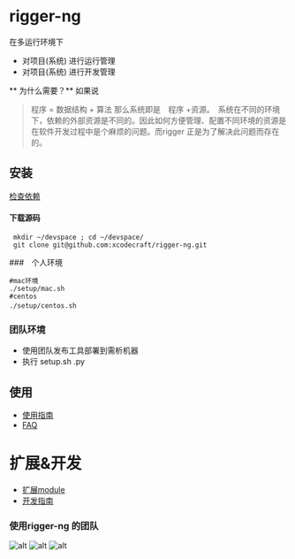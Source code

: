 # rigger-ng 
 在多运行环境下
* 对项目(系统) 进行运行管理
* 对项目(系统) 进行开发管理


** 为什么需要？**
如果说

> 程序  =  数据结构  + 算法
那么系统即是　程序 +资源。　系统在不同的环境下，依赖的外部资源是不同的。因此如何方便管理、配置不同环境的资源是在软件开发过程中是个麻烦的问题。而rigger 正是为了解决此问题而存在的。


## 安装

[检查依赖](depends.md)

####  下载源码

``` shell
 mkdir ~/devspace ; cd ~/devspace/
 git clone git@github.com:xcodecraft/rigger-ng.git
```
###　个人环境

```SHELL
#mac环境
./setup/mac.sh
#centos 
./setup/centos.sh　　
```
### 团队环境

* 使用团队发布工具部署到需析机器
* 执行 setup.sh <platform>.py

## 使用
*  [使用指南](doc/use_guide.md)
*  [FAQ](doc/faq.md)

# 扩展&开发
* [扩展module](doc/config/moduls.md)
* [开发指南](doc/dev/dev_guide.md)





### 使用rigger-ng 的团队

<div <img src="http://p3.qhimg.com/t015483498da1695b16.png" width="200" />
</div>
<div <img src="https://i.h2.pdim.gs/b2a97149ec43dfc95eb177508af29f6c.png" width="200" />
</div>
<div <img src="http://s.marares.cn/online/mara-website/static/images/index/page1/logo-white-1.e3cd2365.png" width="200" />
</div>


![alt](http://p3.qhimg.com/t015483498da1695b16.png)
![alt](https://i.h2.pdim.gs/b2a97149ec43dfc95eb177508af29f6c.png)
![alt](http://s.marares.cn/online/mara-website/static/images/index/page1/logo-white-1.e3cd2365.png)